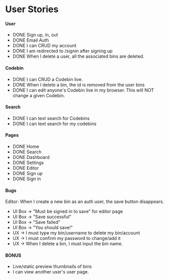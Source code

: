 # User Stories

#### User
* DONE Sign up, in, out
* DONE Email Auth
* DONE I can CRUD my account
* DONE I am redirected to /signin after signing up
* DONE When I delete a user, all the associated bins are deleted.

#### Codebin
* DONE I can CRUD a Codebin live.
* DONE When I delete a bin, the id is removed from the user bins
* DONE I can edit anyone's Codebin live in my browser. This will NOT change a given Codebin.

#### Search
* DONE I can text search for Codebins
* DONE I can text search for my codebins

#### Pages
* DONE Home
* DONE Search
* DONE Dashboard
* DONE Settings
* DONE Editor
* DONE Sign up
* DONE Sign in

#### Bugs
Editor: When I create a new bin as an auth user, the save button disappears.
* UI Box -> "Must be signed in to save" for editor page
* UI Box -> "Save successful"
* UI Box -> "Save failed"
* UI Box -> "You should save!"
* UX -> I must type my bin/username to delete my bin/account
* UX -> I must confirm my password to change/add it
* UX -> When I delete a bin, I must input the bin name.


#### BONUS
* Live/static preview thumbnails of bins
* I can view another user's user page.